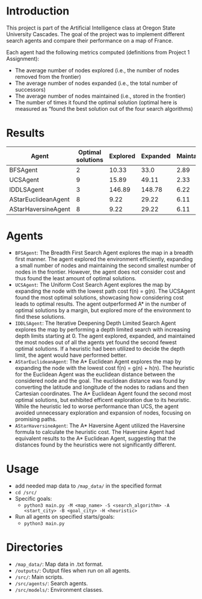 # Introduction
This project is part of the Artificial Intelligence class at Oregon State University Cascades. The goal of the project was to implement different search agents and compare their performance on a map of France.

Each agent had the following metrics computed (definitions from Project 1 Assignment):
* The average number of nodes explored (i.e., the number of nodes removed
from the frontier)
* The average number of nodes expanded (i.e., the total number of successors)
* The average number of nodes maintained (i.e., stored in the frontier)
* The number of times it found the optimal solution (optimal here is measured as “found
the best solution out of the four search algorithms)


# Results
| Agent                | Optimal solutions | Explored | Expanded | Maintained | Cost    |
|----------------------|-------------------|----------|----------|------------|---------|
| BFSAgent             | 2                 | 10.33    | 33.0     | 2.89       | 1135.89 |
| UCSAgent             | 9                 | 15.89    | 49.11    | 2.33       | 1052.78 |
| IDDLSAgent           | 3                 | 146.89   | 148.78   | 6.22       | 1118.78 |
| AStarEuclideanAgent  | 8                 | 9.22     | 29.22    | 6.11       | 1054.78 |
| AStarHaversineAgent  | 8                 | 9.22     | 29.22    | 6.11       | 1054.78 |

# Agents
 * `BFSAgent`: The Breadth First Search Agent explores the map in a breadth first manner. The agent explored the environment efficiently, expanding a small number of nodes and maintaining the second smallest number of nodes in the frontier. However, the agent does not consider cost and thus found the least amount of optimal solutions.
 * `UCSAgent`: The Uniform Cost Search Agent explores the map by expanding the node with the lowest path cost f(n) = g(n). The UCSAgent found the most optimal solutions, showcasing how considering cost leads to optimal results. The agent outperformed A* in the number of optimal solutions by a margin, but explored more of the environment to find these solutions.
 * `IDDLSAgent`: The Iterative Deepening Depth Limited Search Agent explores the map by performing a depth limited search with increasing depth limits starting at 0. The agent explored, expanded, and maintained the most nodes out of all the agents yet found the second fewest optimal solutions. If a heuristic had been utilized to decide the depth limit, the agent would have performed better.
 * `AStarEuclideanAgent`: The A* Euclidean Agent explores the map by expanding the node with the lowest cost f(n) = g(n) + h(n). The heuristic for the Euclidean Agent was the euclidean distance between the considered node and the goal. The euclidean distance was found by converting the latitude and longitude of the nodes to radians and then Cartesian coordinates. The A* Euclidean Agent found the second most optimal solutions, but exhibited efficent exploration due to its heuristic. While the heuristic led to worse performance than UCS, the agent avoided unnecessary exploration and expansion of nodes, focusing on promising paths.
 * `AStarHaversineAgent`: The A* Haversine Agent utilized the Haversine formula to calculate the heuristic cost. The Haversine Agent had equivalent results to the A* Euclidean Agent, suggesting that the distances found by the heuristics were not significantly different.

# Usage
* add needed map data to `/map_data/` in the specified format
* `cd /src/`
* Specific goals:
    * `python3 main.py -M <map_name> -S <search_algorithm> -A <start_city> -B <goal_city> -H <heuristic>`
* Run all agents on specified starts/goals:
    * `python3 main.py`

# Directories
* `/map_data/`: Map data in .txt format.
* `/outputs/`: Output files when run on all agents.
* `/src/`: Main scripts.
* `/src/agents/`: Search agents.
* `/src/models/`: Environment classes.
